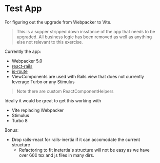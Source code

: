 # Test App 

For figuring out the upgrade from Webpacker to Vite.

> This is a supper stripped down insstance of the app that needs to be upgraded. All business logic has been removed as well as anything else not relevant to this exercise. 

Currently the app:

- Webpacker 5.0
- [react-rails](https://github.com/reactjs/react-rails)
- [js-route](https://github.com/railsware/js-routes)
- ViewComponents are used with Rails view that does not currently leverage Turbo or any Stimulus 

> Note there are custom ReactComponentHelpers 

Ideally it would be great to get this working with 

- Vite replacing Webpacker
- Stimulus
- Turbo 8

Bonus: 

- Drop rails-react for rails-inertia if it can accomodate the current structure 
  - Refactoring to fit inetertia's structure will not be easy as we have over 600 tsx and js files in many dirs. 


